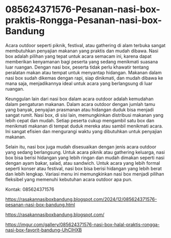 # 085624371576-Pesanan-nasi-box-praktis-Rongga-Pesanan-nasi-box-Bandung
Acara outdoor seperti piknik, festival, atau gathering di alam terbuka sangat membutuhkan penyajian makanan yang praktis dan mudah dibawa. Nasi box adalah pilihan yang tepat untuk acara semacam ini, karena dapat memberikan kenyamanan bagi peserta yang sedang menikmati suasana luar ruangan. Dengan nasi box, peserta tidak perlu khawatir tentang peralatan makan atau tempat untuk menyantap hidangan. Makanan dalam nasi box sudah dikemas dengan rapi, siap dinikmati, dan mudah dibawa ke mana saja, menjadikannya ideal untuk acara yang berlangsung di luar ruangan.

Keunggulan lain dari nasi box dalam acara outdoor adalah kemudahan dalam pengaturan makanan. Dalam acara outdoor dengan jumlah tamu yang banyak, penyajian prasmanan atau hidangan duduk bisa menjadi sangat rumit. Nasi box, di sisi lain, memungkinkan distribusi makanan yang lebih cepat dan mudah. Setiap peserta cukup mengambil satu box dan menikmati makanan di tempat duduk mereka atau sambil menikmati acara. Ini sangat efisien dan mengurangi waktu yang dibutuhkan untuk penyajian makanan.

Selain itu, nasi box juga mudah disesuaikan dengan jenis acara outdoor yang sedang berlangsung. Untuk acara piknik atau gathering keluarga, nasi box bisa berisi hidangan yang lebih ringan dan mudah dimakan seperti nasi dengan ayam bakar, salad, atau sandwich. Untuk acara yang lebih formal seperti konser atau festival, nasi box bisa berisi hidangan yang lebih berat dan lebih lengkap. Variasi menu ini memungkinkan nasi box menjadi pilihan fleksibel yang memenuhi kebutuhan acara outdoor apa pun.

Kontak:
085624371576

https://rasakannasiboxbandung.blogspot.com/2024/12/085624371576-pesanan-nasi-box-bandung.html

https://rasakannasiboxbandung.blogspot.com/

https://imgur.com/gallery/085624371576-nasi-box-halal-praktis-rongga-nasi-box-favorit-bandung-UhCIHXB
